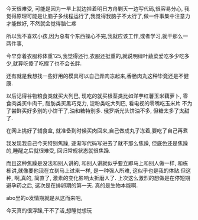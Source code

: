 今天很难受, 可能是因为一早上就边挂着明日方舟剿灭一边写代码,很容易分心, 我觉得原理可能是让脑子多线程运行了,我觉得我脑子不太行了,做一件事集中注意力才能做好, 不然就会觉得脑仁疼

所以我不喜欢小孩,因为总有个东西操心不完,我就应该工作,或者学习,就干那么一两件事,

今早穿着衣服称体重125,我觉得还行,衣服还挺重的,就说明绿叶蔬菜爱吃多少吃多少,就算吃傻了吃撑了也不会长胖.

还有就是我想找一些好用的模具可以自己弄肉冻起来,香肠肉丸这种毕竟还是不健康.

以后记得谷物粮食类就买大列巴, 现吃的就买根茎类比如洋芋红薯玉米藕萝卜, 零食肉类买牛肉干, 脂肪类买黑巧克力, 淀粉类吃大列巴, 看电视的零嘴吃玉米片
不为了尝鲜买好多别的小饼干了,油和糖特别多.
俄罗斯光头饼油不多, 但糖太多了太甜了.

在网上挑好了辅食盒, 就准备到时候买肉回来,自己做成丸子冻着,要吃了自己再煮

我发现我自己今天特别焦躁, 逐渐写代码写进去了就不那么焦躁, 但底色还是焦躁的,睡醒之后就很难受, 回归常规状态就很焦躁.

而且这种焦躁是没法和别人讲的, 和别人讲就似乎要立即马上和别人做一样, 和栋栋讲,就像要他现在立刻马上过来一样, 是一种强人所难, 这似乎也是我的体贴.但这种, 啊,真的, 简直了, 激素的变化影响太折磨人了. 上次这么激烈的想做是在停短期避孕药之后, 这次是在排卵期的第一天. 真的是生物本能啊.

abo里的o发情期就是从这而来吧,

今天真的很浮躁,干不了活,想睡觉想玩


